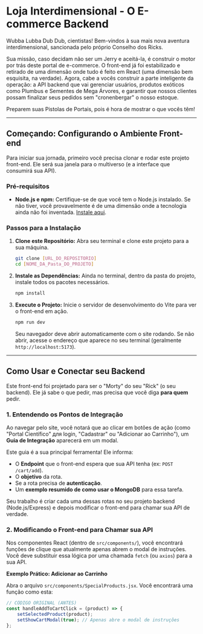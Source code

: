 #  Loja Interdimensional - O E-commerce Backend

Wubba Lubba Dub Dub, cientistas! Bem-vindos à sua mais nova aventura interdimensional, sancionada pelo próprio Conselho dos Ricks.

Sua missão, caso decidam não ser um Jerry e aceitá-la, é construir o motor por trás deste portal de e-commerce. O front-end já foi estabilizado e retirado de uma dimensão onde tudo é feito em React (uma dimensão bem esquisita, na verdade). Agora, cabe a vocês construir a parte inteligente da operação: a API backend que vai gerenciar usuários, produtos exóticos como Plumbus e Sementes de Mega Árvores, e garantir que nossos clientes possam finalizar seus pedidos sem "cronenbergar" o nosso estoque.

Preparem suas Pistolas de Portais, pois é hora de mostrar o que vocês têm!

---

##  Começando: Configurando o Ambiente Front-end

Para iniciar sua jornada, primeiro você precisa clonar e rodar este projeto front-end. Ele será sua janela para o multiverso (e a interface que consumirá sua API).

### Pré-requisitos

* **Node.js e npm:** Certifique-se de que você tem o Node.js instalado. Se não tiver, você provavelmente é de uma dimensão onde a tecnologia ainda não foi inventada. [Instale aqui](https://nodejs.org/).

### Passos para a Instalação

1.  **Clone este Repositório:**
    Abra seu terminal e clone este projeto para a sua máquina.

    ```bash
    git clone [URL_DO_REPOSITORIO]
    cd [NOME_DA_Pasta_DO_PROJETO]
    ```

2.  **Instale as Dependências:**
    Ainda no terminal, dentro da pasta do projeto, instale todos os pacotes necessários.

    ```bash
    npm install
    ```

3.  **Execute o Projeto:**
    Inicie o servidor de desenvolvimento do Vite para ver o front-end em ação.

    ```bash
    npm run dev
    ```

    Seu navegador deve abrir automaticamente com o site rodando. Se não abrir, acesse o endereço que aparece no seu terminal (geralmente `http://localhost:5173`).

---

##  Como Usar e Conectar seu Backend

Este front-end foi projetado para ser o "Morty" do seu "Rick" (o seu backend). Ele já sabe o que pedir, mas precisa que você diga **para quem** pedir.

### 1. Entendendo os Pontos de Integração

Ao navegar pelo site, você notará que ao clicar em botões de ação (como "Portal Científico" для login, "Cadastrar" ou "Adicionar ao Carrinho"), um **Guia de Integração** aparecerá em um modal.

Este guia é a sua principal ferramenta! Ele informa:
* O **Endpoint** que o front-end espera que sua API tenha (ex: `POST /cart/add`).
* O **objetivo** da rota.
* Se a rota precisa de **autenticação**.
* Um **exemplo resumido de como usar o MongoDB** para essa tarefa.

Seu trabalho é criar cada uma dessas rotas no seu projeto backend (Node.js/Express) e depois modificar o front-end para chamar sua API de verdade.

### 2. Modificando o Front-end para Chamar sua API

Nos componentes React (dentro de `src/components/`), você encontrará funções de clique que atualmente apenas abrem o modal de instruções. Você deve substituir essa lógica por uma chamada `fetch` (ou `axios`) para a sua API.

**Exemplo Prático: Adicionar ao Carrinho**

Abra o arquivo `src/components/SpecialProducts.jsx`. Você encontrará uma função como esta:

```javascript
// CÓDIGO ORIGINAL (ANTES)
const handleAddToCartClick = (product) => {
    setSelectedProduct(product);
    setShowCartModal(true); // Apenas abre o modal de instruções
};